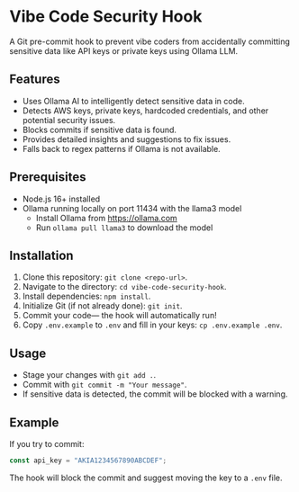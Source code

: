 # Vibe Code Security Hook

A Git pre-commit hook to prevent vibe coders from accidentally committing sensitive data like API keys or private keys using Ollama LLM.

## Features
- Uses Ollama AI to intelligently detect sensitive data in code.
- Detects AWS keys, private keys, hardcoded credentials, and other potential security issues.
- Blocks commits if sensitive data is found.
- Provides detailed insights and suggestions to fix issues.
- Falls back to regex patterns if Ollama is not available.

## Prerequisites
- Node.js 16+ installed
- Ollama running locally on port 11434 with the llama3 model
  - Install Ollama from https://ollama.com
  - Run `ollama pull llama3` to download the model

## Installation
1. Clone this repository: `git clone <repo-url>`.
2. Navigate to the directory: `cd vibe-code-security-hook`.
3. Install dependencies: `npm install`.
4. Initialize Git (if not already done): `git init`.
5. Commit your code— the hook will automatically run!
6. Copy `.env.example` to `.env` and fill in your keys: `cp .env.example .env`.

## Usage
- Stage your changes with `git add .`.
- Commit with `git commit -m "Your message"`.
- If sensitive data is detected, the commit will be blocked with a warning.

## Example
If you try to commit:
```javascript
const api_key = "AKIA1234567890ABCDEF";
```

The hook will block the commit and suggest moving the key to a `.env` file.